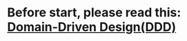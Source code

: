# Before start, please read this: [Domain-Driven Design(DDD)](https://dev.to/microtica/the-concept-of-domain-driven-design-explained-1ccn)
